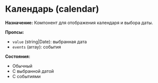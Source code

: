 # Календарь (calendar)

**Назначение:**
Компонент для отображения календаря и выбора даты.

**Пропсы:**
- `value` (string|Date): выбранная дата
- `events` (array): события

**Состояния:**
- Обычный
- С выбранной датой
- С событиями 